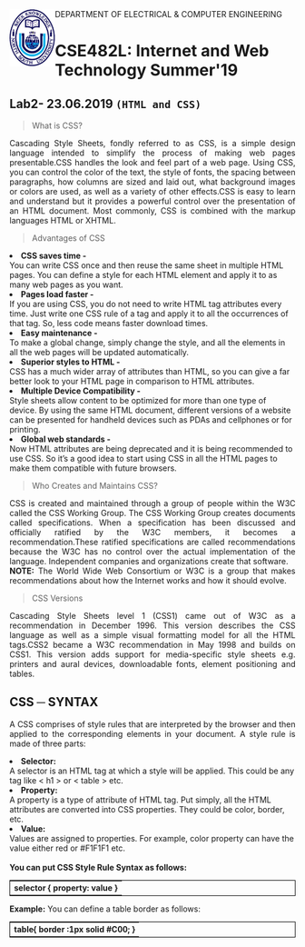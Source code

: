 <!DOCTYPE html>
<html>
  
<img align="left" width="80" height="100" src="https://github.com/NeloyNSU/CSE482_Summer-19_Section7/blob/master/image/nsulogo.png">
DEPARTMENT OF ELECTRICAL & COMPUTER ENGINEERING

# CSE482L: Internet and Web Technology Summer'19
## Lab2- 23.06.2019 `(HTML and CSS)`

> What is CSS?
<p align="justify">
Cascading Style Sheets, fondly referred to as CSS, is a simple design language intended to simplify the process of making web pages presentable.CSS handles the look and feel part of a web page. Using CSS, you can control the color of the text, the style of fonts, the spacing between paragraphs, how columns are sized and laid out, what background images or colors are used, as well as a variety of other effects.CSS is easy to learn and understand but it provides a powerful control over the presentation of an HTML document. Most commonly, CSS is combined with the markup languages HTML or XHTML.
 
 </p>

> Advantages of CSS
<p align="justify">
<li><strong>CSS saves time -</li></strong> You can write CSS once and then reuse the same sheet in multiple HTML pages. You can define a style for each HTML element and apply it to as many web pages as you want.
<li><strong>Pages load faster - </li></strong>If you are using CSS, you do not need to write HTML tag attributes every time. Just write one CSS rule of a tag and apply it to all the occurrences of that tag. So, less code means faster download times.
<li><strong>Easy maintenance -</li></strong> To make a global change, simply change the style, and all the elements in all the web pages will be updated automatically.
<li><strong>Superior styles to HTML -</li></strong>CSS has a much wider array of attributes than HTML, so you can give a far better look to your HTML page in comparison to HTML attributes.
<li><strong>Multiple Device Compatibility -</li></strong>Style sheets allow content to be optimized for more than one type of device. By using the same HTML document, different versions of a website can be presented for handheld devices such as PDAs and cellphones or for printing.
<li><strong>Global web standards -</li></strong>Now HTML attributes are being deprecated and it is being recommended to use CSS. So it’s a good idea to start using CSS in all the HTML pages to make them compatible with future browsers.
</p>

> Who Creates and Maintains CSS?
<p align="justify">
CSS is created and maintained through a group of people within the W3C called the CSS Working Group. The CSS Working Group creates documents called specifications. When a specification has been discussed and officially ratified by the W3C members, it becomes a recommendation.These ratified specifications are called recommendations because the W3C has no control over the actual implementation of the language. Independent companies and organizations create that software.
<br><strong>NOTE:</strong> The World Wide Web Consortium or W3C is a group that makes recommendations about how the Internet works and how it should evolve.</br>
  </p>
  
> CSS Versions
<p align="justify">
Cascading Style Sheets level 1 (CSS1) came out of W3C as a recommendation in December 1996. This version describes the CSS language as well as a simple visual formatting model for all the HTML tags.CSS2 became a W3C recommendation in May 1998 and builds on CSS1. This version adds support for media-specific style sheets e.g. printers and aural devices, downloadable fonts, element positioning and tables.
</p>

## CSS ─ SYNTAX
<p align="justify">
A CSS comprises of style rules that are interpreted by the browser and then applied to the corresponding elements in your document. A style rule is made of three parts:

<li><strong>Selector:</li></strong> A selector is an HTML tag at which a style will be applied. This could be any tag like < h1 > or < table > etc.
<li><strong>Property:</li></strong> A property is a type of attribute of HTML tag. Put simply, all the HTML attributes are converted into CSS properties. They could be color, border, etc.
<li><strong>Value:</li></strong>Values are assigned to properties. For example, color property can have the value either red or #F1F1F1 etc.
<br></br><strong>You can put CSS Style Rule Syntax as follows:</strong>
<p align="central">
  <table style="border:1px solid black;margin-left:auto;margin-right:auto;">
      <tr>
    <th>selector { property: value }</th>
  </tr> 
</table>
</p>
<strong>Example:</strong> You can define a table border as follows:
<p align="central">
  <table style="border:1px solid black;margin-left:auto;margin-right:auto;">
      <tr>
    <th>table{ border :1px solid #C00; }</th>
  </tr> 
</table>
</p>
</p>


</body>
</html>
